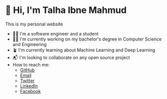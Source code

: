 # 👋 Hi, I'm Talha Ibne Mahmud

This is my personal website

- 👨‍💻 I'm a software engineer and a student
- 👨‍🎓 I'm currently working on my bachelor's degree in Computer Science and Engineering
- 🪴 I'm currently learning about Machine Learning and Deep Learning
- 📬 I'm looking to collaborate on any open source project
- How to reach me:
  - [GitHub](https://github.com/talhaibnmahmud)
  - [Email](mailto:mahmud1707057@stud.kuet.ac.bd)
  - [Twitter](https://twitter.com/TalhaIbneMahmud)
  - [LinkedIn](https://www.linkedin.com/in/talhaibnmahmud/)
  - [Facebook](https://www.facebook.com/profile.php?id=100081918788248)
